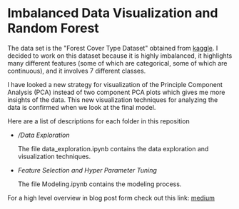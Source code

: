 # Imbalanced Data Visualization and Random Forest

The data set is the "Forest Cover Type Dataset" obtained from [kaggle](https://www.kaggle.com/uciml/forest-cover-type-dataset/kernels). I decided to work on this dataset because it is highly imbalanced, it highlights many different features (some of which are categorical, some of which are continuous), and it involves 7 different classes.

 I have looked a new strategy for visualization of the Principle Component Analysis (PCA) instead of two component PCA plots which gives me more insights of the data. This new visualization techniques
for analyzing the data is confirmed when we look at the final model.

Here are a list of descriptions for each folder in this reposition
-  */Data Exploration*

   The file data_exploration.ipynb contains the data exploration and visualization techniques.

- *Feature Selection and Hyper Parameter Tuning*

  The file Modeling.ipynb contains the modeling process.



For a high level overview in blog post form check out this link: [medium](https://medium.com/@smollaha/imbalanced-data-visualization-and-random-forest-25cbff51f711)
